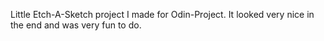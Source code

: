 
Little Etch-A-Sketch project I made for Odin-Project. It looked very nice in the end and was very fun to do.
